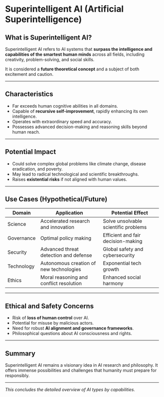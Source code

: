 # Superintelligent AI (Artificial Superintelligence)

## What is Superintelligent AI?

Superintelligent AI refers to AI systems that **surpass the intelligence and capabilities of the smartest human minds** across all fields, including creativity, problem-solving, and social skills.

It is considered a **future theoretical concept** and a subject of both excitement and caution.

---

## Characteristics

- Far exceeds human cognitive abilities in all domains.
- Capable of **recursive self-improvement**, rapidly enhancing its own intelligence.
- Operates with extraordinary speed and accuracy.
- Possesses advanced decision-making and reasoning skills beyond human reach.

---

## Potential Impact

- Could solve complex global problems like climate change, disease eradication, and poverty.
- May lead to radical technological and scientific breakthroughs.
- Raises **existential risks** if not aligned with human values.

---

## Use Cases (Hypothetical/Future)

| Domain            | Application                          | Potential Effect                   |
|-------------------|------------------------------------|----------------------------------|
| Science           | Accelerated research and innovation | Solve unsolvable scientific problems |
| Governance        | Optimal policy making              | Efficient and fair decision-making|
| Security          | Advanced threat detection and defense | Global safety and cybersecurity  |
| Technology        | Autonomous creation of new technologies | Exponential tech growth          |
| Ethics            | Moral reasoning and conflict resolution | Enhanced social harmony          |

---

## Ethical and Safety Concerns

- Risk of **loss of human control** over AI.
- Potential for misuse by malicious actors.
- Need for robust **AI alignment and governance frameworks**.
- Philosophical questions about AI consciousness and rights.

---

## Summary

Superintelligent AI remains a visionary idea in AI research and philosophy. It offers immense possibilities and challenges that humanity must prepare for responsibly.

---

*This concludes the detailed overview of AI types by capabilities.*
